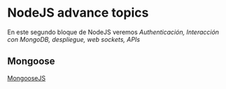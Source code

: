 # NodeJS advance topics

En este segundo bloque de NodeJS veremos _Authenticación, Interacción con MongoDB, despliegue, web sockets, APIs_

## Mongoose

[MongooseJS](./mongoose/mongoose.md)
